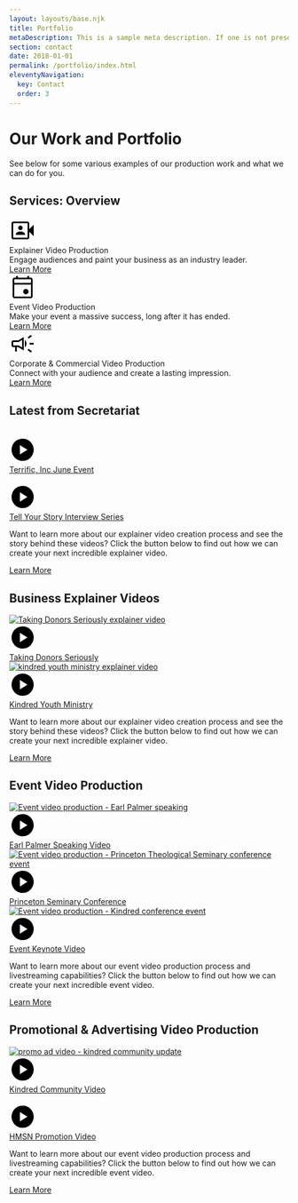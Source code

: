 ```yaml
---
layout: layouts/base.njk
title: Portfolio
metaDescription: This is a sample meta description. If one is not present in your page/post's front matter, the default metadata.desciption will be used instead.
section: contact
date: 2018-01-01
permalink: /portfolio/index.html
eleventyNavigation:
  key: Contact
  order: 3
---
```




<div>
    <div class="section wf-section">
        <div class="w-container">
            <h1 class="heading">Our Work and Portfolio</h1>
            <div class="w-richtext">
                <p>See below for some various examples of our production work and what we can do for you.</p>
            </div>
            <h2 class="heading">Services: Overview</h2>
            <div class="mt60">
                <div data-w-id="aa2fe41e-cf4e-e82e-18e1-5431b7359d4e" style="opacity: 1;" class="w-layout-grid l-homecard-grid l-homecard-grid-3">
                    <div id="w-node-_0b20fdb9-d3a7-07ba-d51d-b2a0ef96e046-26e01e98" class="c-homecard">
                        <div class="c-homecard__icon">
                            <svg class="material-icon c-homecard__icon-svg video_camera_front" xmlns="http://www.w3.org/2000/svg" height="48" width="48"><path d="M11.6 32.1h16.8v-1.05q0-2.3-2.25-3.625Q23.9 26.1 20 26.1q-3.9 0-6.15 1.325-2.25 1.325-2.25 3.625Zm8.4-8.75q1.75 0 2.875-1.125T24 19.35q0-1.75-1.125-2.875T20 15.35q-1.75 0-2.875 1.125T16 19.35q0 1.75 1.125 2.875T20 23.35ZM7 40q-1.2 0-2.1-.9Q4 38.2 4 37V11q0-1.2.9-2.1Q5.8 8 7 8h26q1.2 0 2.1.9.9.9.9 2.1v10.75l8-8v20.5l-8-8V37q0 1.2-.9 2.1-.9.9-2.1.9Zm0-3h26V11H7v26Zm0 0V11v26Z"/></svg>
                        </div>
                        <div class="c-homecard__heading">Explainer Video Production</div>
                        <div class="c-homecard__text mb20">Engage audiences and paint your business as an industry leader.</div>
                        <a class="w-button btn" href="/portfolio/explainer-videos">Learn More</a>
                    </div>
                    <div id="w-node-_97e33198-9f9d-78d0-e477-5ceab7e300db-26e01e98" class="c-homecard">
                        <div class="c-homecard__icon">
                            <svg class="material-icon c-homecard__icon-svg" xmlns="http://www.w3.org/2000/svg" height="48" width="48"><path d="M29.85 37q-2.05 0-3.45-1.4-1.4-1.4-1.4-3.45 0-2.05 1.4-3.45 1.4-1.4 3.45-1.4 2.05 0 3.45 1.4 1.4 1.4 1.4 3.45 0 2.05-1.4 3.45-1.4 1.4-3.45 1.4ZM9 44q-1.2 0-2.1-.9Q6 42.2 6 41V10q0-1.2.9-2.1Q7.8 7 9 7h3.25V4h3.25v3h17V4h3.25v3H39q1.2 0 2.1.9.9.9.9 2.1v31q0 1.2-.9 2.1-.9.9-2.1.9Zm0-3h30V19.5H9V41Zm0-24.5h30V10H9Zm0 0V10v6.5Z"/></svg>
                        </div>
                        <div class="c-homecard__heading">Event Video Production</div>
                        <div class="c-homecard__text mb20">Make your event a massive success, long after it has ended.</div>
                        <a class="w-button btn" href="/portfolio/event-video-production">Learn More</a>
                    </div>
                    <div id="w-node-_547b93b1-c6c3-5270-3817-3ea4035f6adb-26e01e98" class="c-homecard">
                        <div class="c-homecard__icon">
                            <svg class="material-icon c-homecard__icon-svg" xmlns="http://www.w3.org/2000/svg" height="48" width="48"><path d="M36.5 25.5v-3H44v3ZM39 40l-6.05-4.5 1.8-2.4 6.05 4.5Zm-4.1-25.15-1.8-2.4L39 8l1.8 2.4ZM10.5 38v-8H7q-1.25 0-2.125-.875T4 27v-6q0-1.25.875-2.125T7 18h9l10-6v24l-10-6h-2.5v8ZM28 30.7V17.3q1.35 1.2 2.175 2.925Q31 21.95 31 24t-.825 3.775Q29.35 29.5 28 30.7ZM7 21v6h9.8l6.2 3.7V17.3L16.8 21Zm8 3Z"/></svg>
                        </div>
                        <div class="c-homecard__heading">Corporate & Commercial Video Production</div>
                        <div class="c-homecard__text mb20">Connect with your audience and create a lasting impression.</div>
                        <a class="w-button btn" href="/portfolio/commercial">Learn More</a>
                    </div>
                </div>
            </div>
        </div>
    </div>
    <div class="section light wf-section">
        <div class="w-container">
            <h2 class="heading">Latest from Secretariat</h2>
            <div class="allworkgrid__wrap">
                <a href="/portfolio/videos/terrific-inc-june-event" class="allworkgriditem w-inline-block"> 
                    <div class="allworkgriditem__bgwrap">
                        <img src="/static/images/a1.webp" loading="lazy" srcset="/static/images/a1-p-500.jpg 500w, /static/images/a1-p-800.jpg 800w, /static/images/a1-p-1080.jpg 1080w, /static/images/a1-p-1600.jpg 1600w, /static/images/a1.webp 1735w" sizes="(max-width: 479px) 100vw, 400px" alt="" class="allworkgriditem__bgimg">
                    </div> 
                    <div class="allworkgriditem__content">
                        <div class="allworkgriditem__iconwrap">
                            <div class="allworkgriditem__icon">
                                <svg xmlns="http://www.w3.org/2000/svg" height="48" width="48"><path d="M19.15 32.5 32.5 24l-13.35-8.5ZM24 44q-4.1 0-7.75-1.575-3.65-1.575-6.375-4.3-2.725-2.725-4.3-6.375Q4 28.1 4 24q0-4.15 1.575-7.8 1.575-3.65 4.3-6.35 2.725-2.7 6.375-4.275Q19.9 4 24 4q4.15 0 7.8 1.575 3.65 1.575 6.35 4.275 2.7 2.7 4.275 6.35Q44 19.85 44 24q0 4.1-1.575 7.75-1.575 3.65-4.275 6.375t-6.35 4.3Q28.15 44 24 44Z"/></svg>
                            </div>
                        </div>
                        <div class="allworkgriditem__title">Terrific, Inc June Event</div>
                    </div> 
                    <div class="allworkgriditem__border"></div> 
                    <div class="allworkgriditem__overlaydark"></div> 
                    <div class="allworkgriditem__overlay"></div> 
                </a>
                <a href="/portfolio/videos/tell-your-story-interview-series" class="allworkgriditem w-inline-block"> 
                    <div class="allworkgriditem__bgwrap">
                        <img src="/static/images/Untitled2.webp" loading="lazy" srcset="/static/images/Untitled2-p-500.jpg 500w, /static/images/Untitled2-p-800.jpg 800w, /static/images/Untitled2-p-1080.jpg 1080w, /static/images/Untitled2-p-1600.jpg 1600w, /static/images/Untitled2.webp 1889w" sizes="(max-width: 479px) 100vw, 400px" alt="" class="allworkgriditem__bgimg">
                    </div> 
                    <div class="allworkgriditem__content">
                        <div class="allworkgriditem__iconwrap">
                            <div class="allworkgriditem__icon">
                                <svg xmlns="http://www.w3.org/2000/svg" height="48" width="48"><path d="M19.15 32.5 32.5 24l-13.35-8.5ZM24 44q-4.1 0-7.75-1.575-3.65-1.575-6.375-4.3-2.725-2.725-4.3-6.375Q4 28.1 4 24q0-4.15 1.575-7.8 1.575-3.65 4.3-6.35 2.725-2.7 6.375-4.275Q19.9 4 24 4q4.15 0 7.8 1.575 3.65 1.575 6.35 4.275 2.7 2.7 4.275 6.35Q44 19.85 44 24q0 4.1-1.575 7.75-1.575 3.65-4.275 6.375t-6.35 4.3Q28.15 44 24 44Z"/></svg>
                            </div>
                        </div>
                        <div class="allworkgriditem__title">Tell Your Story Interview Series</div>
                    </div> 
                    <div class="allworkgriditem__border"></div> 
                    <div class="allworkgriditem__overlaydark"></div> 
                    <div class="allworkgriditem__overlay"></div> 
                </a>
            </div>
            <p class="content">Want to learn more about our explainer video creation process and see the story behind these videos? Click the button below to find out how we can create your next incredible explainer video.</p>
            <a href="/portfolio/explainer-videos" class="btn green lg w-button">Learn More</a>
        </div>
    </div>
    <div class="section light wf-section">
        <div class="w-container">
            <h2 class="heading">Business Explainer Videos</h2>
            <div class="allworkgrid__wrap">
                <a href="/portfolio/videos/explainer-video-taking-donors-seriously" class="allworkgriditem w-inline-block"> 
                    <div class="allworkgriditem__bgwrap">
                        <img src="/static/images/Untitled-brad.jpg" loading="lazy" srcset="/static/images/Untitled-brad-p-500.jpeg 500w, /static/images/Untitled-brad-p-800.jpeg 800w, /static/images/Untitled-brad-p-1080.jpeg 1080w, /static/images/Untitled-brad.jpg 1920w" sizes="(max-width: 479px) 100vw, 400px" alt="Taking Donors Seriously explainer video" class="allworkgriditem__bgimg">
                    </div> 
                    <div class="allworkgriditem__content">
                        <div class="allworkgriditem__iconwrap">
                            <div class="allworkgriditem__icon">
                                <svg xmlns="http://www.w3.org/2000/svg" height="48" width="48"><path d="M19.15 32.5 32.5 24l-13.35-8.5ZM24 44q-4.1 0-7.75-1.575-3.65-1.575-6.375-4.3-2.725-2.725-4.3-6.375Q4 28.1 4 24q0-4.15 1.575-7.8 1.575-3.65 4.3-6.35 2.725-2.7 6.375-4.275Q19.9 4 24 4q4.15 0 7.8 1.575 3.65 1.575 6.35 4.275 2.7 2.7 4.275 6.35Q44 19.85 44 24q0 4.1-1.575 7.75-1.575 3.65-4.275 6.375t-6.35 4.3Q28.15 44 24 44Z"/></svg>
                            </div>
                        </div>
                        <div class="allworkgriditem__title">Taking Donors Seriously</div>
                    </div> 
                    <div class="allworkgriditem__border"></div> 
                    <div class="allworkgriditem__overlaydark"></div> 
                    <div class="allworkgriditem__overlay"></div> 
                </a>
                <a href="/portfolio/videos/explainer-video-youth-ministry-hacks" class="allworkgriditem w-inline-block"> 
                    <div class="allworkgriditem__bgwrap">
                        <img src="/static/images/Untitled-kym11.jpg" loading="lazy" srcset="/static/images/Untitled-kym11-p-500.jpeg 500w, /static/images/Untitled-kym11-p-800.jpeg 800w, /static/images/Untitled-kym11-p-1080.jpeg 1080w, /static/images/Untitled-kym11.jpg 1280w" sizes="(max-width: 479px) 100vw, 400px" alt="kindred youth ministry explainer video" class="allworkgriditem__bgimg">
                    </div> <div class="allworkgriditem__content">
                        <div class="allworkgriditem__iconwrap">
                            <div class="allworkgriditem__icon">
                                <svg xmlns="http://www.w3.org/2000/svg" height="48" width="48"><path d="M19.15 32.5 32.5 24l-13.35-8.5ZM24 44q-4.1 0-7.75-1.575-3.65-1.575-6.375-4.3-2.725-2.725-4.3-6.375Q4 28.1 4 24q0-4.15 1.575-7.8 1.575-3.65 4.3-6.35 2.725-2.7 6.375-4.275Q19.9 4 24 4q4.15 0 7.8 1.575 3.65 1.575 6.35 4.275 2.7 2.7 4.275 6.35Q44 19.85 44 24q0 4.1-1.575 7.75-1.575 3.65-4.275 6.375t-6.35 4.3Q28.15 44 24 44Z"/></svg>
                            </div>
                        </div>
                        <div class="allworkgriditem__title">Kindred Youth Ministry</div>
                    </div> <div class="allworkgriditem__border"></div> 
                    <div class="allworkgriditem__overlaydark"></div> 
                    <div class="allworkgriditem__overlay"></div> 
                </a>
            </div>
            <p class="content">Want to learn more about our explainer video creation process and see the story behind these videos? Click the button below to find out how we can create your next incredible explainer video.</p>
            <a href="/portfolio/explainer-videos" class="btn green lg w-button">Learn More</a>
        </div>
    </div>
    <div class="section wf-section">
        <div class="w-container">
            <h2 class="heading">Event Video Production</h2>
            <div class="allworkgrid__wrap">
                <a href="/portfolio/videos/earl-palmer-speaking-video" class="allworkgriditem w-inline-block"> <div class="allworkgriditem__bgwrap">
                        <img src="/static/images/Untitled.jpg" loading="lazy" srcset="/static/images/Untitled-p-500.jpeg 500w, /static/images/Untitled-p-800.jpeg 800w, /static/images/Untitled-p-1080.jpeg 1080w, /static/images/Untitled.jpg 1920w" sizes="(max-width: 479px) 100vw, 400px" alt="Event video production - Earl Palmer speaking" class="allworkgriditem__bgimg">
                    </div> <div class="allworkgriditem__content">
                        <div class="allworkgriditem__iconwrap">
                            <div class="allworkgriditem__icon">
                                <svg xmlns="http://www.w3.org/2000/svg" height="48" width="48"><path d="M19.15 32.5 32.5 24l-13.35-8.5ZM24 44q-4.1 0-7.75-1.575-3.65-1.575-6.375-4.3-2.725-2.725-4.3-6.375Q4 28.1 4 24q0-4.15 1.575-7.8 1.575-3.65 4.3-6.35 2.725-2.7 6.375-4.275Q19.9 4 24 4q4.15 0 7.8 1.575 3.65 1.575 6.35 4.275 2.7 2.7 4.275 6.35Q44 19.85 44 24q0 4.1-1.575 7.75-1.575 3.65-4.275 6.375t-6.35 4.3Q28.15 44 24 44Z"/></svg>
                            </div>
                        </div>
                        <div class="allworkgriditem__title">Earl Palmer Speaking Video</div>
                    </div> <div class="allworkgriditem__border"></div> <div class="allworkgriditem__overlaydark"></div> <div class="allworkgriditem__overlay"></div> 
                </a>
                <a href="/portfolio/videos/princeton-seminary-conference-video" class="allworkgriditem w-inline-block"> <div class="allworkgriditem__bgwrap">
                        <img src="/static/images/princeton-event-promo.jpg" loading="lazy" srcset="/static/images/princeton-event-promo-p-500.jpeg 500w, /static/images/princeton-event-promo-p-800.jpeg 800w, /static/images/princeton-event-promo.jpg 1280w" sizes="(max-width: 479px) 100vw, 400px" alt="Event video production - Princeton Theological Seminary conference event" class="allworkgriditem__bgimg">
                    </div> <div class="allworkgriditem__content">
                        <div class="allworkgriditem__iconwrap">
                            <div class="allworkgriditem__icon">
                                <svg xmlns="http://www.w3.org/2000/svg" height="48" width="48"><path d="M19.15 32.5 32.5 24l-13.35-8.5ZM24 44q-4.1 0-7.75-1.575-3.65-1.575-6.375-4.3-2.725-2.725-4.3-6.375Q4 28.1 4 24q0-4.15 1.575-7.8 1.575-3.65 4.3-6.35 2.725-2.7 6.375-4.275Q19.9 4 24 4q4.15 0 7.8 1.575 3.65 1.575 6.35 4.275 2.7 2.7 4.275 6.35Q44 19.85 44 24q0 4.1-1.575 7.75-1.575 3.65-4.275 6.375t-6.35 4.3Q28.15 44 24 44Z"/></svg>
                            </div>
                        </div>
                        <div class="allworkgriditem__title">Princeton Seminary Conference</div>
                    </div> <div class="allworkgriditem__border"></div> <div class="allworkgriditem__overlaydark"></div> 
                    <div class="allworkgriditem__overlay"></div> 
                </a>
                <a href="/portfolio/videos/kindred-conference-event-keynote-video" class="allworkgriditem w-inline-block"> 
                    <div class="allworkgriditem__bgwrap">
                        <img src="/static/images/event-keynote.jpg" loading="lazy" srcset="/static/images/event-keynote-p-500.jpeg 500w, /static/images/event-keynote-p-800.jpeg 800w, /static/images/event-keynote-p-1080.jpeg 1080w, /static/images/event-keynote-p-1600.jpeg 1600w, /static/images/event-keynote.jpg 1920w" sizes="(max-width: 479px) 100vw, 400px" alt="Event video production - Kindred conference event" class="allworkgriditem__bgimg">
                    </div> <div class="allworkgriditem__content">
                        <div class="allworkgriditem__iconwrap">
                            <div class="allworkgriditem__icon">
                                <svg xmlns="http://www.w3.org/2000/svg" height="48" width="48"><path d="M19.15 32.5 32.5 24l-13.35-8.5ZM24 44q-4.1 0-7.75-1.575-3.65-1.575-6.375-4.3-2.725-2.725-4.3-6.375Q4 28.1 4 24q0-4.15 1.575-7.8 1.575-3.65 4.3-6.35 2.725-2.7 6.375-4.275Q19.9 4 24 4q4.15 0 7.8 1.575 3.65 1.575 6.35 4.275 2.7 2.7 4.275 6.35Q44 19.85 44 24q0 4.1-1.575 7.75-1.575 3.65-4.275 6.375t-6.35 4.3Q28.15 44 24 44Z"/></svg>
                            </div>
                        </div>
                        <div class="allworkgriditem__title">Event Keynote Video</div>
                    </div> <div class="allworkgriditem__border"></div> 
                    <div class="allworkgriditem__overlaydark"></div> 
                    <div class="allworkgriditem__overlay"></div> 
                </a>
            </div>
            <p>Want to learn more about our event video production process and livestreaming capabilities? Click the button below to find out how we can create your next incredible event video.</p>
            <a href="/portfolio/event-video-production" class="btn green lg w-button">Learn More</a>
        </div>
    </div>
    <div class="section wf-section light">
        <div class="w-container">
            <h2 class="heading">Promotional &amp;&nbsp;Advertising Video Production</h2>
            <div class="allworkgrid__wrap">
                <a href="/portfolio/videos/kindred-community-video" class="allworkgriditem w-inline-block"> <div class="allworkgriditem__bgwrap">
                        <img src="/static/images/community-update-video.jpg" loading="lazy" srcset="/static/images/community-update-video-p-500.jpeg 500w, /static/images/community-update-video-p-800.jpeg 800w, /static/images/community-update-video-p-1080.jpeg 1080w, /static/images/community-update-video-p-1600.jpeg 1600w, /static/images/community-update-video.jpg 1920w" sizes="(max-width: 479px) 100vw, 400px" alt="promo ad video - kindred community update" class="allworkgriditem__bgimg">
                    </div> <div class="allworkgriditem__content">
                        <div class="allworkgriditem__iconwrap">
                            <div class="allworkgriditem__icon">
                                <svg xmlns="http://www.w3.org/2000/svg" height="48" width="48"><path d="M19.15 32.5 32.5 24l-13.35-8.5ZM24 44q-4.1 0-7.75-1.575-3.65-1.575-6.375-4.3-2.725-2.725-4.3-6.375Q4 28.1 4 24q0-4.15 1.575-7.8 1.575-3.65 4.3-6.35 2.725-2.7 6.375-4.275Q19.9 4 24 4q4.15 0 7.8 1.575 3.65 1.575 6.35 4.275 2.7 2.7 4.275 6.35Q44 19.85 44 24q0 4.1-1.575 7.75-1.575 3.65-4.275 6.375t-6.35 4.3Q28.15 44 24 44Z"/></svg>
                            </div>
                        </div>
                        <div class="allworkgriditem__title">Kindred Community Video</div>
                    </div> <div class="allworkgriditem__border"></div> 
                    <div class="allworkgriditem__overlaydark"></div> 
                    <div class="allworkgriditem__overlay"></div> 
                </a>
                <a href="/portfolio/videos/hmsn-promotion-video" class="allworkgriditem w-inline-block"> <div class="allworkgriditem__bgwrap">
                        <img src="/static/images/Untitled-2-9.47.28-AM.jpg" loading="lazy" srcset="/static/images/Untitled-2-9.47.28-AM-p-500.jpeg 500w, /static/images/Untitled-2-9.47.28-AM-p-800.jpeg 800w, /static/images/Untitled-2-9.47.28-AM-p-1080.jpeg 1080w, /static/images/Untitled-2-9.47.28-AM.jpg 1280w" sizes="(max-width: 479px) 100vw, 400px" alt="" class="allworkgriditem__bgimg">
                    </div> <div class="allworkgriditem__content">
                        <div class="allworkgriditem__iconwrap">
                            <div class="allworkgriditem__icon">
                                <svg xmlns="http://www.w3.org/2000/svg" height="48" width="48"><path d="M19.15 32.5 32.5 24l-13.35-8.5ZM24 44q-4.1 0-7.75-1.575-3.65-1.575-6.375-4.3-2.725-2.725-4.3-6.375Q4 28.1 4 24q0-4.15 1.575-7.8 1.575-3.65 4.3-6.35 2.725-2.7 6.375-4.275Q19.9 4 24 4q4.15 0 7.8 1.575 3.65 1.575 6.35 4.275 2.7 2.7 4.275 6.35Q44 19.85 44 24q0 4.1-1.575 7.75-1.575 3.65-4.275 6.375t-6.35 4.3Q28.15 44 24 44Z"/></svg>
                            </div>
                        </div>
                        <div class="allworkgriditem__title">HMSN Promotion Video</div>
                    </div> <div class="allworkgriditem__border"></div> 
                    <div class="allworkgriditem__overlaydark _5"></div> 
                    <div class="allworkgriditem__overlay"></div> 
                </a>
            </div>
            <p>Want to learn more about our event video production process and livestreaming capabilities? Click the button below to find out how we can create your next incredible event video.</p>
            <a href="/portfolio/event-video-production" class="btn green lg w-button">Learn More</a>
        </div>
    </div>
</div>